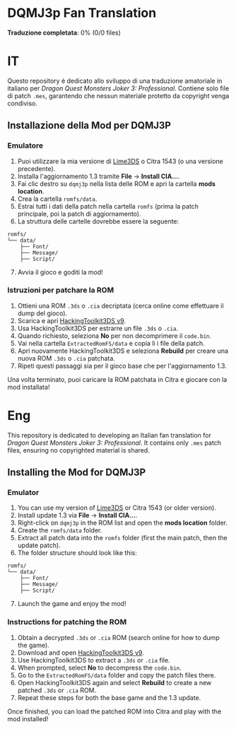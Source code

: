 # DQMJ3p Fan Translation

**Traduzione completata**: 0% (0/0 files)

# IT

Questo repository è dedicato allo sviluppo di una traduzione amatoriale in italiano per _Dragon Quest Monsters Joker 3: Professional_. Contiene solo file di patch `.mes`, garantendo che nessun materiale protetto da copyright venga condiviso.

## Installazione della Mod per DQMJ3P

<h3>Emulatore</h3>

1. Puoi utilizzare la mia versione di [Lime3DS](https://github.com/Lurpigi/lime3ds-dqmj3p) o Citra 1543 (o una versione precedente).
2. Installa l'aggiornamento 1.3 tramite **File** → **Install CIA…**.
3. Fai clic destro su `dqmj3p` nella lista delle ROM e apri la cartella **mods location**.
4. Crea la cartella `romfs/data`.
5. Estrai tutti i dati della patch nella cartella `romfs` (prima la patch principale, poi la patch di aggiornamento).
6. La struttura delle cartelle dovrebbe essere la seguente:

```
romfs/
└── data/
    ├── Font/
    ├── Message/
    ├── Script/
```

7. Avvia il gioco e goditi la mod!

<h3>Istruzioni per patchare la ROM</h3>

1. Ottieni una ROM `.3ds` o `.cia` decriptata (cerca online come effettuare il dump del gioco).
2. Scarica e apri [HackingToolkit3DS v9](https://github.com/Asia81/HackingToolkit9DS/releases/tag/9).
3. Usa HackingToolkit3DS per estrarre un file `.3ds` o `.cia`.
4. Quando richiesto, seleziona **No** per non decomprimere il `code.bin`.
5. Vai nella cartella `ExtractedRomFS/data` e copia lì i file della patch.
6. Apri nuovamente HackingToolkit3DS e seleziona **Rebuild** per creare una nuova ROM `.3ds` o `.cia` patchata.
7. Ripeti questi passaggi sia per il gioco base che per l'aggiornamento 1.3.

Una volta terminato, puoi caricare la ROM patchata in Citra e giocare con la mod installata!

# Eng

This repository is dedicated to developing an Italian fan translation for _Dragon Quest Monsters Joker 3: Professional_. It contains only `.mes` patch files, ensuring no copyrighted material is shared.

## Installing the Mod for DQMJ3P

<h3>Emulator</h3>

1. You can use my version of [Lime3DS](https://github.com/Lurpigi/lime3ds-dqmj3p) or Citra 1543 (or older version).
2. Install update 1.3 via **File** → **Install CIA…**.
3. Right-click on `dqmj3p` in the ROM list and open the **mods location** folder.
4. Create the `romfs/data` folder.
5. Extract all patch data into the `romfs` folder (first the main patch, then the update patch).
6. The folder structure should look like this:

```
romfs/
└── data/
    ├── Font/
    ├── Message/
    ├── Script/
```

7. Launch the game and enjoy the mod!

<h3>Instructions for patching the ROM</h3>

1. Obtain a decrypted `.3ds` or `.cia` ROM (search online for how to dump the game).
2. Download and open [HackingToolkit3DS v9](https://github.com/Asia81/HackingToolkit9DS/releases/tag/9).
3. Use HackingToolkit3DS to extract a `.3ds` or `.cia` file.
4. When prompted, select **No** to decompress the `code.bin`.
5. Go to the `ExtractedRomFS/data` folder and copy the patch files there.
6. Open HackingToolkit3DS again and select **Rebuild** to create a new patched `.3ds` or `.cia` ROM.
7. Repeat these steps for both the base game and the 1.3 update.

Once finished, you can load the patched ROM into Citra and play with the mod installed!
